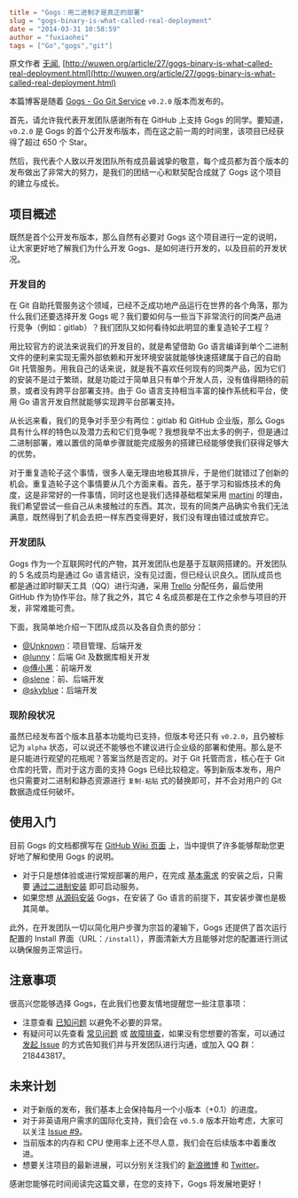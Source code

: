 ```toml

title = "Gogs：用二进制才是真正的部署"
slug = "gogs-binary-is-what-called-real-deployment"
date = "2014-03-31 10:58:59"
author = "fuxiaohei"
tags = ["Go","gogs","git"]

```

原文作者 [无闻](http://wuwen.org), [http://wuwen.org/article/27/gogs-binary-is-what-called-real-deployment.html](http://wuwen.org/article/27/gogs-binary-is-what-called-real-deployment.html)

本篇博客是随着 [Gogs - Go Git Service](https://github.com/gogits/gogs) `v0.2.0` 版本而发布的。

首先，请允许我代表开发团队感谢所有在 GitHub 上支持 Gogs 的同学。要知道，`v0.2.0` 是 Gogs 的首个公开发布版本，而在这之前一周的时间里，该项目已经获得了超过 650 个 Star。

然后，我代表个人致以开发团队所有成员最诚挚的敬意，每个成员都为首个版本的发布做出了非常大的努力，是我们的团结一心和默契配合成就了 Gogs 这个项目的建立与成长。

## 项目概述

既然是首个公开发布版本，那么自然有必要对 Gogs 这个项目进行一定的说明，让大家更好地了解我们为什么开发 Gogs、是如何进行开发的，以及目前的开发状况。

<!--more-->
### 开发目的

在 Git 自助托管服务这个领域，已经不乏成功地产品运行在世界的各个角落，那为什么我们还要选择开发 Gogs 呢？我们要如何与一些当下非常流行的同类产品进行竞争（例如：gitlab）？我们团队又如何看待如此明显的重复造轮子工程？

用比较官方的说法来说我们的开发目的，就是希望借助 Go 语言编译到单个二进制文件的便利来实现无需外部依赖和开发环境安装就能够快速搭建属于自己的自助 Git 托管服务。用我自己的话来说，就是我不喜欢任何现有的同类产品，因为它们的安装不是过于繁琐，就是功能过于简单且只有单个开发人员，没有值得期待的前景，或者没有跨平台部署支持。由于 Go 语言支持相当丰富的操作系统和平台，使用 Go 语言开发自然就能够实现跨平台部署支持。

从长远来看，我们的竞争对手至少有两位：gitlab 和 GitHub 企业版，那么 Gogs 具有什么样的特色以及潜力去和它们竞争呢？我想我举不出太多的例子，但是通过二进制部署，难以置信的简单步骤就能完成服务的搭建已经能够使我们获得足够大的优势。

对于重复造轮子这个事情，很多人毫无理由地极其排斥，于是他们就错过了创新的机会。重复造轮子这个事情要从几个方面来看。首先，基于学习和锻炼技术的角度，这是非常好的一件事情，同时这也是我们选择基础框架采用 [martini](http://martini.codegangsta.io/) 的理由，我们希望尝试一些自己从未接触过的东西。其次，现有的同类产品确实令我们无法满意，既然得到了机会去把一样东西变得更好，我们没有理由错过或放弃它。

### 开发团队

Gogs 作为一个互联网时代的产物，其开发团队也是基于互联网搭建的。开发团队的 5 名成员均是通过 Go 语言结识，没有见过面，但已经认识良久。团队成员也都是通过即时聊天工具（QQ）进行沟通，采用 [Trello](https://trello.com/b/uxAoeLUl/gogs-go-git-service) 分配任务，最后使用 GitHub 作为协作平台。除了我之外，其它 4 名成员都是在工作之余参与项目的开发，非常难能可贵。

下面，我简单地介绍一下团队成员以及各自负责的部分：

- [@Unknown](https://github.com/Unknwon)：项目管理、后端开发
- [@lunny](https://github.com/lunny)：后端 Git 及数据库相关开发
- [@傅小黑](https://github.com/fuxiaohei)：前端开发
- [@slene](https://github.com/slene)：前、后端开发
- [@skyblue](https://github.com/shxsun)：后端开发

### 现阶段状况

虽然已经发布首个版本且基本功能均已支持，但版本号还只有 `v0.2.0`，且仍被标记为 `alpha` 状态，可以说还不能够也不建议进行企业级的部署和使用。那么是不是只能进行观望的花瓶呢？答案当然是否定的。对于 Git 托管而言，核心在于 Git 仓库的托管，而对于这方面的支持 Gogs 已经比较稳定。等到新版本发布，用户也只需要对二进制和静态资源进行 `复制-粘贴` 式的替换即可，并不会对用户的 Git 数据造成任何破坏。

## 使用入门

目前 Gogs 的文档都撰写在 [GitHub Wiki 页面](https://github.com/gogits/gogs/wiki) 上，当中提供了许多能够帮助您更好地了解和使用 Gogs 的说明。

- 对于只是想体验或进行常规部署的用户，在完成 [基本需求](https://github.com/gogits/gogs/wiki/Prerequirements) 的安装之后，只需要 [通过二进制安装](https://github.com/gogits/gogs/wiki/Install-from-binary) 即可启动服务。
- 如果您想 [从源码安装](https://github.com/gogits/gogs/wiki/Install-from-source) Gogs，在安装了 Go 语言的前提下，其安装步骤也是极其简单。

此外，在开发团队一切以简化用户步骤为宗旨的灌输下，Gogs 还提供了首次运行配置的 Install 界面（URL：`/install`），界面清新大方且能够对您的配置进行测试以确保服务正常运行。

## 注意事项

很高兴您能够选择 Gogs，在此我们也要友情地提醒您一些注意事项：

- 注意查看 [已知问题](https://github.com/gogits/gogs/wiki/Known-Issues) 以避免不必要的异常。
- 有疑问可以先查看 [常见问题](https://github.com/gogits/gogs/wiki/FAQs) 或 [故障排查](https://github.com/gogits/gogs/wiki/Troubleshooting)，如果没有您想要的答案，可以通过 [发起 Issue](https://github.com/gogits/gogs/issues/new) 的方式告知我们并与开发团队进行沟通，或加入 QQ 群：218443817。

## 未来计划

- 对于新版的发布，我们基本上会保持每月一个小版本（+0.1）的进度。
- 对于非英语用户需求的国际化支持，我们会在 `v0.5.0` 版本开始考虑，大家可以关注 [Issue #9](https://github.com/gogits/gogs/issues/9)。
- 当前版本的内存和 CPU 使用率上还不尽人意，我们会在后续版本中着重改进。
- 想要关注项目的最新进展，可以分别关注我们的 [新浪微博](http://www.weibo.com/gogschina) 和 [Twitter](https://twitter.com/gogitservice)。

感谢您能够花时间阅读完这篇文章，在您的支持下，Gogs 将发展地更好！
